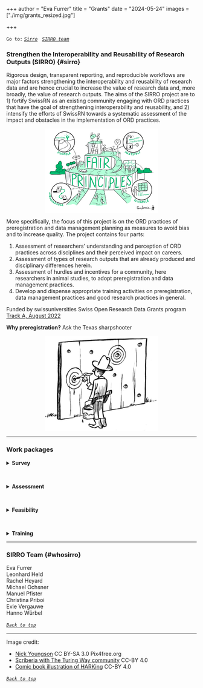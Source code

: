 +++
author = "Eva Furrer"
title = "Grants"
date = "2024-05-24"
images  = ["./img/grants_resized.jpg"]

+++


`Go to:` [*`Sirro`*](#sirro) &nbsp; [*`SIRRO team`*](#whosirro)

### Strengthen the Interoperability and Reusability of Research Outputs (SIRRO) {#sirro}

Rigorous design, transparent reporting, and reproducible workflows are major factors strengthening the interoperability and reusability of research data and are hence crucial to increase the value of research data and, more broadly, the value of research outputs. The aims of the SIRRO project are to 1) fortify SwissRN as an existing community engaging with ORD practices that have the goal of strengthening interoperability and reusability, and 2) intensify the efforts of SwissRN towards a systematic assessment of the impact and obstacles in the implementation of ORD practices. 

<img src="./../img/FAIRprinciples.jpg"
     alt="Fair principles"
     width="300" 
     style="display: block; margin: 0 auto"/>

More specifically, the focus of this project is on the ORD practices of preregistration and data management planning as measures to avoid bias and to increase quality. The project contains four parts: 

1. Assessment of researchers’ understanding and perception of ORD practices across disciplines and their perceived impact on careers. 
2. Assessment of types of research outputs that are already produced and disciplinary differences herein. 
3. Assessment of hurdles and incentives for a community, here researchers in animal studies, to adopt preregistration and data management practices.  
4. Develop and dispense appropriate training activities on preregistration, data management practices and good research practices in general.

Funded by swissuniversities Swiss Open Research Data Grants program [Track A, August 2022]( https://www.swissuniversities.ch/fileadmin/swissuniversities/Dokumente/Hochschulpolitik/ORD/Calls/Approved_Projects_Track_A_1st_Call.pdf)

**Why preregistration?** Ask the Texas sharpshooter

<img src="./../img/01-TexasSharpShooter.png"
     alt="Texas sharpshooter"
     width="300" 
     style="display: block; margin: 0 auto"/>

---
### Work packages
<details>
  <summary><b>Survey</b></summary>
  What is the <b>understanding of ORD practices</b>, and rigorous, transparent, and reproducible research practices more generally, across disciplines?
What is the perceived impact of ORD related requirements on careers? <br>
&rarr; Large-scale, interdisciplinary survey together with FORS (Swiss Centre of Expertise in the Social Sciences)

<b>Population:</b> Researchers working at Swiss universities and universities of applied sciences

<b>Goals:</b> <ol>
  <li>Cover all types of research;</li>
  <li>Compare groups</li>
</ol>  

<b>New:</b> <ul>
  <li>Cluster Sampling (approx. 1500 institutes), multi-stage stratified sampling with over-sampling of some disciplines</li>
  <li>Questions not normatively suggestive</li>
  <li>Link to evaluation practices & barriers: feasibility of ORD implementation</li>
</ul>  
</details>

&nbsp;

<details>
  <summary><b>Assessment</b></summary>
 What are research outputs?
  All digitally available information required to 
<ul>
  <li>reproduce research results </li>
  <li>validate conclusions</li>
  <li>reuse research data in further projects</li>
</ul>  
including
<ul>
  <li>raw and processed data </li>
  <li>all software components of the research pipeline</li>
  <li>preregistrations and/or protocols</li>
  <li>standard operating procedures</li>
</ul> 
What <b>types of open research outputs</b> are already produced and documented? 
Are there disciplinary differences in output type or quantity? <br>
&rarr; Exploratory data analysis with publicly available data from the SNSF
</details>

&nbsp;

<details>
  <summary><b>Feasibility</b></summary>
What are the hurdles for a community to adopt <b>preregistration</b> as a measure more widely? 
Why are <b>DMP</b>s often not a part of preregistrations? 
What can be incentives to do both? 
How can researchers be supported for the adoption? <br>
&rarr; Feasibility study on the implementation of preregistration in the field of animal sciences
</details>

&nbsp;

<details>
  <summary><b>Training</b></summary>
Design and teach Good Research Practice courses with a focus on <b>preregistration and data management</b> planning at several locations. <br>
&rarr; Four 1-day training events at 
<ul>
  <li>Uni Bern (31<sup>th</sup> May 2024),</li>
  <li>Uni Geneva (7<sup>th</sup> June 2024),</li>
  <li>Uni Zurich (6<sup>th</sup> May 2024) and</li>
  <li>ETHz (6<sup>th</sup> May 2024)</li>
</ul>     

Material available at <a href="https://osf.io/g45nt/">osf.io/g45nt</a>

</details>

---

### SIRRO Team {#whosirro}

Eva Furrer  
Leonhard Held  
Rachel Heyard  
Michael Ochsner  
Manuel Pfister  
Christina Priboi  
Evie Vergauwe  
Hanno Würbel  

[*`Back to top`*](#)

---


Image credit: 

 - [Nick Youngson](http://www.nyphotographic.com/) CC BY-SA 3.0 Pix4free.org
 - [Scriberia with The Turing Way community](https://zenodo.org/records/10654984) CC-BY 4.0 
 - [Comic book illustration of HARKing](https://www.researchgate.net/figure/Comic-book-illustration-of-HARKing-Dirk-Jan-Hoek-CC-BY_fig1_376739522) CC-BY 4.0

[*`Back to top`*](#)
